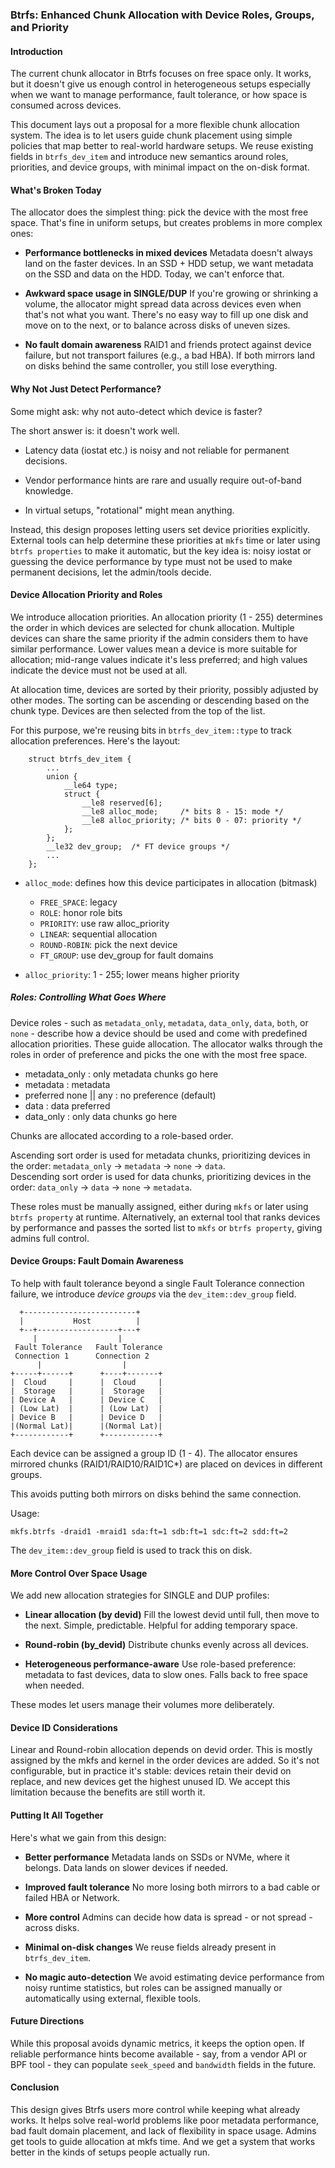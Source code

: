 ### Btrfs: Enhanced Chunk Allocation with Device Roles, Groups, and Priority

#### Introduction
The current chunk allocator in Btrfs focuses on free space only. It works, but it doesn't give us enough control in heterogeneous setups especially when we want to manage performance, fault tolerance, or how space is consumed across devices.

This document lays out a proposal for a more flexible chunk allocation system. The idea is to let users guide chunk placement using simple policies that map better to real-world hardware setups. We reuse existing fields in `btrfs_dev_item` and introduce new semantics around roles, priorities, and device groups, with minimal impact on the on-disk format.

#### What's Broken Today
The allocator does the simplest thing: pick the device with the most free space. That's fine in uniform setups, but creates problems in more complex ones:

* **Performance bottlenecks in mixed devices**
Metadata doesn't always land on the faster devices. In an SSD + HDD setup, we want metadata on the SSD and data on the HDD. Today, we can't enforce that.

* **Awkward space usage in SINGLE/DUP**
If you're growing or shrinking a volume, the allocator might spread data across devices even when that's not what you want. There's no easy way to fill up one disk and move on to the next, or to balance across disks of uneven sizes.

* **No fault domain awareness**
RAID1 and friends protect against device failure, but not transport failures (e.g., a bad HBA). If both mirrors land on disks behind the same controller, you still lose everything.

#### Why Not Just Detect Performance?

Some might ask: why not auto-detect which device is faster?

The short answer is: it doesn't work well.

* Latency data (iostat etc.) is noisy and not reliable for permanent decisions.

* Vendor performance hints are rare and usually require out-of-band knowledge.

* In virtual setups, "rotational" might mean anything.

Instead, this design proposes letting users set device priorities explicitly. External tools can help determine these priorities at `mkfs` time or later using `btrfs properties` to make it automatic, but the key idea is: noisy iostat or guessing the device performance by type must not be used to make permanent decisions, let the admin/tools decide.

#### Device  Allocation Priority and Roles
We introduce allocation priorities. An allocation priority (1 - 255) determines the order in which devices are selected for chunk allocation. Multiple devices can share the same priority if the admin considers them to have similar performance. Lower values mean a device is more suitable for allocation; mid-range values indicate it's less preferred; and high values indicate the device must not be used at all.

At allocation time, devices are sorted by their priority, possibly adjusted by other modes. The sorting can be ascending or descending based on the chunk type. Devices are then selected from the top of the list.

For this purpose, we're reusing bits in `btrfs_dev_item::type` to track allocation preferences. Here's the layout:

```
	struct btrfs_dev_item {
		...
		union {
			__le64 type;
			struct {
				__le8 reserved[6];
				__le8 alloc_mode;     /* bits 8 - 15: mode */
				__le8 alloc_priority; /* bits 0 - 07: priority */
			};
		};
		__le32 dev_group;  /* FT device groups */
		...
	};
```

* `alloc_mode`: defines how this device participates in allocation (bitmask)
	* `FREE_SPACE`: legacy
	* `ROLE`: honor role bits
	* `PRIORITY`: use raw alloc\_priority
	* `LINEAR`: sequential allocation
	* `ROUND-ROBIN`: pick the next device
	* `FT_GROUP`: use dev\_group for fault domains

* `alloc_priority`: 1 - 255; lower means higher priority

##### Roles: Controlling What Goes Where
Device roles - such as  `metadata_only`,  `metadata`,  `data_only`,  `data`,  `both`, or  `none` - describe how a device should be used and come with predefined allocation priorities.  These guide allocation. The allocator walks through the roles in order of preference and picks the one with the most free space.

 - metadata\_only : only metadata chunks go here
 - metadata : metadata
 - preferred none || any : no preference (default)
 - data : data preferred
 - data\_only : only data chunks go here

Chunks are allocated according to a role-based order.

Ascending sort order is used for metadata chunks, prioritizing devices in the order: `metadata_only`  ->  `metadata`  -> `none` -> `data`.  
Descending sort order is used for data chunks, prioritizing devices in the order: `data_only` -> `data` -> `none` -> `metadata`.

These roles must be manually assigned, either during `mkfs` or later using `btrfs property` at runtime. Alternatively, an external tool that ranks devices by performance and passes the sorted list to `mkfs` or `btrfs property`, giving admins full control.

#### Device Groups: Fault Domain Awareness
To help with fault tolerance beyond a single Fault Tolerance connection failure, we introduce *device groups* via the `dev_item::dev_group` field.

      +-------------------------+
      |           Host          |
      +--+------------------+---+
         |                  |
     Fault Tolerance   Fault Tolerance
     Connection 1      Connection 2
          |                  |
    +-----+------+      +----+-------+
    |  Cloud     |      |  Cloud     |
    |  Storage   |      |  Storage   |
    | Device A   |      | Device C   |
    | (Low Lat)  |      | (Low Lat)  |
    | Device B   |      | Device D   |
    |(Normal Lat)|      |(Normal Lat)|
    +------------+      +------------+

Each device can be assigned a group ID (1 - 4). The allocator ensures mirrored chunks (RAID1/RAID10/RAID1C\*) are placed on devices in different groups.

This avoids putting both mirrors on disks behind the same connection.

Usage:
```
mkfs.btrfs -draid1 -mraid1 sda:ft=1 sdb:ft=1 sdc:ft=2 sdd:ft=2
```
The `dev_item::dev_group` field is used to track this on disk.

#### More Control Over Space Usage
We add new allocation strategies for SINGLE and DUP profiles:

 * **Linear allocation (by devid)**
 Fill the lowest devid until full, then move to the next. Simple, predictable. Helpful for adding temporary space.

 * **Round-robin (by_devid)**
 Distribute chunks evenly across all devices.

 * **Heterogeneous performance-aware**
 Use role-based preference: metadata to fast devices, data to slow ones. Falls back to free space when needed.

These modes let users manage their volumes more deliberately.

#### Device ID Considerations
Linear and Round-robin allocation depends on devid order. This is mostly assigned by the mkfs and kernel in the order devices are added. So it's not configurable, but in practice it's stable: devices retain their devid on replace, and new devices get the highest unused ID. We accept this limitation because the benefits are still worth it.

#### Putting It All Together

Here's what we gain from this design:
* **Better performance**
Metadata lands on SSDs or NVMe, where it belongs. Data lands on slower devices if needed.

* **Improved fault tolerance**
No more losing both mirrors to a bad cable or failed HBA or Network.

* **More control**
Admins can decide how data is spread - or not spread - across disks.

* **Minimal on-disk changes**
We reuse fields already present in `btrfs_dev_item`.

* **No magic auto-detection**
We avoid estimating device performance from noisy runtime statistics, but roles can be assigned manually or automatically using external, flexible tools.

#### Future Directions
While this proposal avoids dynamic metrics, it keeps the option open. If reliable performance hints become available - say, from a vendor API or BPF tool - they can populate `seek_speed` and `bandwidth` fields in the future.

#### Conclusion
This design gives Btrfs users more control while keeping what already works. It helps solve real-world problems like poor metadata performance, bad fault domain placement, and lack of flexibility in space usage.
Admins get tools to guide allocation at mkfs time. And we get a system that works better in the kinds of setups people actually run.
